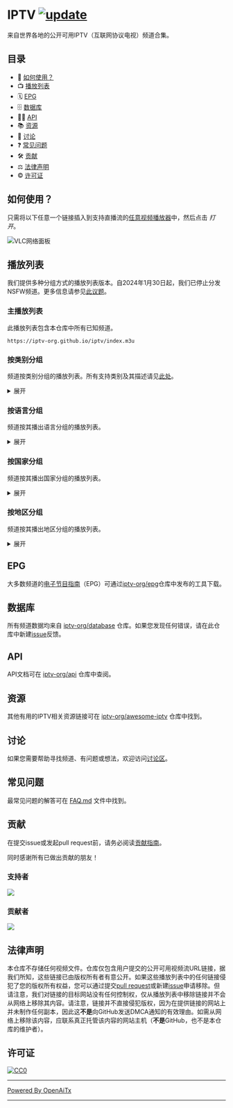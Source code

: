 # IPTV [![update](https://github.com/iptv-org/iptv/actions/workflows/update.yml/badge.svg)](https://github.com/iptv-org/iptv/actions/workflows/update.yml)

来自世界各地的公开可用IPTV（互联网协议电视）频道合集。

## 目录

- 🚀 [如何使用？](#how-to-use)
- 📺 [播放列表](#playlists)
- 🗓 [EPG](#epg)
- 🗄 [数据库](#database)
- 👨‍💻 [API](#api)
- 📚 [资源](#resources)
- 💬 [讨论](#discussions)
- ❓ [常见问题](#faq)
- 🛠 [贡献](#contribution)
- ⚖ [法律声明](#legal)
- © [许可证](#license)

## 如何使用？

只需将以下任意一个链接插入到支持直播流的[任意视频播放器](https://github.com/iptv-org/awesome-iptv#apps)中，然后点击 _打开_。

![VLC网络面板](https://github.com/iptv-org/iptv/raw/master/.readme/preview.png)

## 播放列表

我们提供多种分组方式的播放列表版本。自2024年1月30日起，我们已停止分发NSFW频道。更多信息请参见[此议题](https://github.com/iptv-org/iptv/issues/15723)。

### 主播放列表

此播放列表包含本仓库中所有已知频道。

```
https://iptv-org.github.io/iptv/index.m3u
```

### 按类别分组

频道按类别分组的播放列表。所有支持类别及其描述请见[此处](.readme/supported-categories.md)。

<details>
<summary>展开</summary>
<br>

```
https://iptv-org.github.io/iptv/index.category.m3u
```

同样内容，按类别拆分为独立文件：

<!-- 保持表格原样 -->
<table>
  <thead>
    <tr><th align="left">Category</th><th align="left">Channels</th><th align="left">Playlist</th></tr>
  </thead>
  <tbody>
    <tr><td>Animation</td><td align="right">47</td><td nowrap><code>https://iptv-org.github.io/iptv/categories/animation.m3u</code></td></tr>
    <tr><td>Auto</td><td align="right">19</td><td nowrap><code>https://iptv-org.github.io/iptv/categories/auto.m3u</code></td></tr>
    <tr><td>Business</td><td align="right">63</td><td nowrap><code>https://iptv-org.github.io/iptv/categories/business.m3u</code></td></tr>
    <tr><td>Classic</td><td align="right">47</td><td nowrap><code>https://iptv-org.github.io/iptv/categories/classic.m3u</code></td></tr>
    <tr><td>Comedy</td><td align="right">83</td><td nowrap><code>https://iptv-org.github.io/iptv/categories/comedy.m3u</code></td></tr>
    <tr><td>Cooking</td><td align="right">29</td><td nowrap><code>https://iptv-org.github.io/iptv/categories/cooking.m3u</code></td></tr>
    <tr><td>Culture</td><td align="right">162</td><td nowrap><code>https://iptv-org.github.io/iptv/categories/culture.m3u</code></td></tr>
    <tr><td>Documentary</td><td align="right">113</td><td nowrap><code>https://iptv-org.github.io/iptv/categories/documentary.m3u</code></td></tr>
    <tr><td>Education</td><td align="right">158</td><td nowrap><code>https://iptv-org.github.io/iptv/categories/education.m3u</code></td></tr>
    <tr><td>Entertainment</td><td align="right">566</td><td nowrap><code>https://iptv-org.github.io/iptv/categories/entertainment.m3u</code></td></tr>
    <tr><td>Family</td><td align="right">49</td><td nowrap><code>https://iptv-org.github.io/iptv/categories/family.m3u</code></td></tr>
    <tr><td>General</td><td align="right">2284</td><td nowrap><code>https://iptv-org.github.io/iptv/categories/general.m3u</code></td></tr>
    <tr><td>Kids</td><td align="right">248</td><td nowrap><code>https://iptv-org.github.io/iptv/categories/kids.m3u</code></td></tr>
    <tr><td>Legislative</td><td align="right">190</td><td nowrap><code>https://iptv-org.github.io/iptv/categories/legislative.m3u</code></td></tr>
    <tr><td>Lifestyle</td><td align="right">93</td><td nowrap><code>https://iptv-org.github.io/iptv/categories/lifestyle.m3u</code></td></tr>
    <tr><td>Movies</td><td align="right">300</td><td nowrap><code>https://iptv-org.github.io/iptv/categories/movies.m3u</code></td></tr>
    <tr><td>Music</td><td align="right">621</td><td nowrap><code>https://iptv-org.github.io/iptv/categories/music.m3u</code></td></tr>
    <tr><td>News</td><td align="right">770</td><td nowrap><code>https://iptv-org.github.io/iptv/categories/news.m3u</code></td></tr>
    <tr><td>Outdoor</td><td align="right">50</td><td nowrap><code>https://iptv-org.github.io/iptv/categories/outdoor.m3u</code></td></tr>
    <tr><td>Relax</td><td align="right">3</td><td nowrap><code>https://iptv-org.github.io/iptv/categories/relax.m3u</code></td></tr>
    <tr><td>Religious</td><td align="right">702</td><td nowrap><code>https://iptv-org.github.io/iptv/categories/religious.m3u</code></td></tr>
    <tr><td>Science</td><td align="right">24</td><td nowrap><code>https://iptv-org.github.io/iptv/categories/science.m3u</code></td></tr>
    <tr><td>Series</td><td align="right">260</td><td nowrap><code>https://iptv-org.github.io/iptv/categories/series.m3u</code></td></tr>
    <tr><td>Shop</td><td align="right">88</td><td nowrap><code>https://iptv-org.github.io/iptv/categories/shop.m3u</code></td></tr>
    <tr><td>Sports</td><td align="right">278</td><td nowrap><code>https://iptv-org.github.io/iptv/categories/sports.m3u</code></td></tr>
    <tr><td>Travel</td><td align="right">44</td><td nowrap><code>https://iptv-org.github.io/iptv/categories/travel.m3u</code></td></tr>
    <tr><td>Weather</td><td align="right">13</td><td nowrap><code>https://iptv-org.github.io/iptv/categories/weather.m3u</code></td></tr>
    <tr><td>XXX</td><td align="right">0</td><td nowrap><code>https://iptv-org.github.io/iptv/categories/xxx.m3u</code></td></tr>
    <tr><td>Undefined</td><td align="right">3818</td><td nowrap><code>https://iptv-org.github.io/iptv/categories/undefined.m3u</code></td></tr>
  </tbody>
</table>

</details>

### 按语言分组

频道按其播出语言分组的播放列表。

<details>
<summary>展开</summary>
<br>

```
https://iptv-org.github.io/iptv/index.language.m3u
```

同样内容，按语言拆分为独立文件：

<!-- 保持表格原样 -->
<table>
  <thead>
    <tr><th align="left">Language</th><th align="left">Channels</th><th align="left">Playlist</th></tr>
  </thead>
  <tbody>
    <!-- 表格内容省略，保持原样 -->
  </tbody>
</table>

</details>

### 按国家分组

频道按其播出国家分组的播放列表。

<details>
<summary>展开</summary>
<br>

```
https://iptv-org.github.io/iptv/index.country.m3u
```

同样内容，按国家拆分为独立文件：

<!-- 保持表格原样 -->
<table>
  <thead>
    <tr><th align="left">Country</th><th align="left">Channels</th><th align="left">Playlist</th></tr>
  </thead>
  <tbody>
    <!-- 表格内容省略，保持原样 -->
  </tbody>
</table>

</details>

### 按地区分组

频道按其播出地区分组的播放列表。

<details>
<summary>展开</summary>
<br>

```
https://iptv-org.github.io/iptv/index.region.m3u
```

同样内容，按地区拆分为独立文件：

<!-- 保持表格原样 -->
<table>
  <thead>
    <tr><th align="left">Region</th><th align="left">Channels</th><th align="left">Playlist</th></tr>
  </thead>
  <tbody>
    <!-- 表格内容省略，保持原样 -->
  </tbody>
</table>

</details>

## EPG

大多数频道的[电子节目指南](https://en.wikipedia.org/wiki/Electronic_program_guide)（EPG）可通过[iptv-org/epg](https://github.com/iptv-org/epg)仓库中发布的工具下载。

## 数据库

所有频道数据均来自 [iptv-org/database](https://github.com/iptv-org/database) 仓库。如果您发现任何错误，请在此仓库中新建[issue](https://github.com/iptv-org/database/issues)反馈。

## API

API文档可在 [iptv-org/api](https://github.com/iptv-org/api) 仓库中查阅。

## 资源

其他有用的IPTV相关资源链接可在 [iptv-org/awesome-iptv](https://github.com/iptv-org/awesome-iptv) 仓库中找到。

## 讨论

如果您需要帮助寻找频道、有问题或想法，欢迎访问[讨论区](https://github.com/orgs/iptv-org/discussions)。

## 常见问题

最常见问题的解答可在 [FAQ.md](FAQ.md) 文件中找到。

## 贡献

在提交issue或发起pull request前，请务必阅读[贡献指南](CONTRIBUTING.md)。

同时感谢所有已做出贡献的朋友！

### 支持者

<a href="https://opencollective.com/iptv-org"><img src="https://opencollective.com/iptv-org/backers.svg?width=890" /></a>

### 贡献者

<a href="https://github.com/iptv-org/iptv/graphs/contributors"><img src="https://opencollective.com/iptv-org/contributors.svg?width=890" /></a>

## 法律声明

本仓库不存储任何视频文件。仓库仅包含用户提交的公开可用视频流URL链接，据我们所知，这些链接已由版权所有者有意公开。如果这些播放列表中的任何链接侵犯了您的版权所有权益，您可以通过提交[pull request](https://github.com/iptv-org/iptv/pulls)或新建[issue](https://github.com/iptv-org/iptv/issues/new?assignees=freearhey&labels=removal+request&template=--removal-request.yml&title=Remove%3A+)申请移除。但请注意，我们对链接的目标网站没有任何控制权，仅从播放列表中移除链接并不会从网络上移除其内容。请注意，链接并不直接侵犯版权，因为在提供链接的网站上并未制作任何副本，因此这**不是**向GitHub发送DMCA通知的有效理由。如需从网络上移除该内容，应联系真正托管该内容的网站主机（**不是**GitHub，也不是本仓库的维护者）。

## 许可证

[![CC0](http://mirrors.creativecommons.org/presskit/buttons/88x31/svg/cc-zero.svg)](LICENSE)


---

[Powered By OpenAiTx](https://github.com/OpenAiTx/OpenAiTx)

---